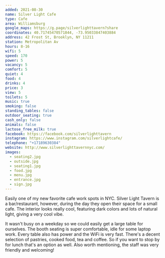 ```yaml
---
added: 2021-08-30
name: Silver Light Cafe
type: Cafe
area: Williamsburg
google_maps: https://g.page/silverlighttavern?share
coordinates: 40.71745470571844, -73.95033847403884
address: 42 Frost St, Brooklyn, NY 11211
station: Metropolitan Av
hours: 8-16
wifi: 5
speed: 170
power: 5
vacancy: 5
comfort: 5
quiet: 4
food: 4
drinks: 4
price: 3
view: 5
toilets: 5
music: true
smoking: false
standing_tables: false
outdoor_seating: true
cash_only: false
animals: false
lactose_free_milk: true
facebook: https://facebook.com/silverlighttavern
instagram: https://www.instagram.com/silverlightcafe/
telephone: "+17189630384"
website: http://www.silverlighttavernnyc.com/
images:
  - seating2.jpg
  - outside.jpg
  - seating1.jpg
  - food.jpg
  - menu.jpg
  - entrance.jpg
  - sign.jpg
---
```


Easily one of my new favorite cafe work spots in NYC. Silver Light Tavern is a bar/restaurant, however, during the day they open their space for a small cafe. The interior looks really cool, featuring dark colors and lots of natural light, giving a very cool vibe.

It wasn't busy on a weekday so we could easily get a large table for ourselves. The booth seating is super comfortable, idle for some laptop work. Every table also has power and the WiFi is very fast. There's a decent selection of pastries, cooked food, tea and coffee. So if you want to stop by for lunch that's an option as well. Also worth mentioning, the staff was very friendly and welcoming!
